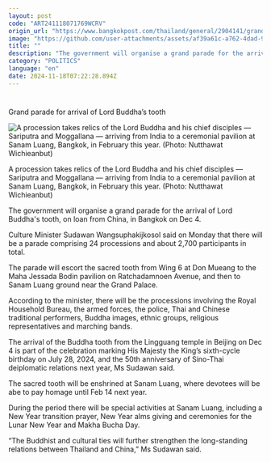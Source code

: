 ```yaml
---
layout: post
code: "ART241118071769WCRV"
origin_url: "https://www.bangkokpost.com/thailand/general/2904141/grand-parade-for-arrival-of-lord-buddhas-tooth"
image: "https://github.com/user-attachments/assets/af39a61c-a762-4dad-93ae-0b04ca3f7558"
title: ""
description: "The government will organise a grand parade for the arrival of Lord Buddha"
category: "POLITICS"
language: "en"
date: 2024-11-18T07:22:28.894Z
---
```


# 

Grand parade for arrival of Lord Buddha’s tooth

![A procession takes relics of the Lord Buddha and his chief disciples — Sariputra and Moggallana — arriving from India to a ceremonial pavilion at Sanam Luang, Bangkok, in February this year. (Photo: Nutthawat Wichieanbut)](https://github.com/user-attachments/assets/7f9cb485-e788-4d0a-b0e6-fa056fe56ec9)

A procession takes relics of the Lord Buddha and his chief disciples — Sariputra and Moggallana — arriving from India to a ceremonial pavilion at Sanam Luang, Bangkok, in February this year. (Photo: Nutthawat Wichieanbut)

The government will organise a grand parade for the arrival of Lord Buddha's tooth, on loan from China, in Bangkok on Dec 4.

Culture Minister Sudawan Wangsuphakijkosol said on Monday that there will be a parade comprising 24 processions and about 2,700 participants in total.

The parade will escort the sacred tooth from Wing 6 at Don Mueang to the Maha Jessada Bodin pavilion on Ratchadamnoen Avenue, and then to Sanam Luang ground near the Grand Palace.

According to the minister, there will be the processions involving the Royal Household Bureau, the armed forces, the police, Thai and Chinese traditional performers, Buddha images, ethnic groups, religious representatives and marching bands.

The arrival of the Buddha tooth from the Lingguang temple in Beijing on Dec 4 is part of the celebration marking His Majesty the King’s sixth-cycle birthday on July 28, 2024, and the 50th anniversary of Sino-Thai deiplomatic relations next year, Ms Sudawan said.

The sacred tooth will be enshrined at Sanam Luang, where devotees will be abe to pay homage until Feb 14 next year.

During the period there will be special activities at Sanam Luang, including a New Year transition prayer, New Year alms giving and ceremonies for the Lunar New Year and Makha Bucha Day.

“The Buddhist and cultural ties will further strengthen the long-standing relations between Thailand and China,” Ms Sudawan said.